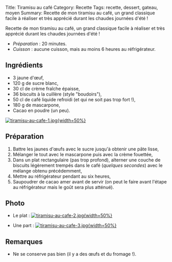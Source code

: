 Title: Tiramisu au café
Category: Recette
Tags: recette, dessert, gateau, moyen
Summary: Recette de mon tiramisu au café, un grand classique facile à réaliser et très apprécié durant les chaudes journées d'été !

Recette de mon tiramisu au café, un grand classique facile à réaliser et très apprécié durant les chaudes journées d'été !

- *Préparation* : 20 minutes.
- *Cuisson* : aucune cuisson, mais au moins 6 heures au réfrigérateur.

## Ingrédients
- 3 jaune d'œuf,
- 120 g de sucre blanc,
- 30 cl de crème fraîche épaisse,
- 36 biscuits à la cuillère (style "boudoirs"),
- 50 cl de café liquide refroidi (et qui ne soit pas trop fort !),
- 180 g de mascarpone,
- Cacao en poudre (un peu).

[![tiramisu-au-cafe-1.jpg]({static}images/tiramisu-au-cafe-1.jpg){width=50%}]({static}images/tiramisu-au-cafe-1.jpg)

## Préparation
1. Battre les jaunes d'œufs avec le sucre jusqu'à obtenir une pâte lisse,
2. Mélanger le tout avec le mascarpone puis avec la crème fouettée,
3. Dans un plat rectangulaire (pas trop profond), alterner une couche de biscuits légèrement trempés dans le café (*quelques secondes*) avec le mélange obtenu précédemment,
4. Mettre au réfrigérateur pendant au six heures,
5. Saupoudrer de cacao amer avant de servir (on peut le faire avant l'étape au réfrigérateur mais le goût sera plus atténué).

## Photo
- Le plat :
  [![tiramisu-au-cafe-2.jpg]({static}images/tiramisu-au-cafe-2.jpg){width=50%}]({static}images/tiramisu-au-cafe-2.jpg)

- Une part :
  [![tiramisu-au-cafe-3.jpg]({static}images/tiramisu-au-cafe-3.jpg){width=50%}]({static}images/tiramisu-au-cafe-3.jpg)

## Remarques
- Ne se conserve pas bien (il y a des œufs et du fromage !).

